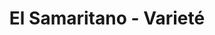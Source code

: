 ---
title: "El Samaritano - Varieté"
url: /carmen-de-patagones/el-samaritano-variete/
shop: vídeo
---